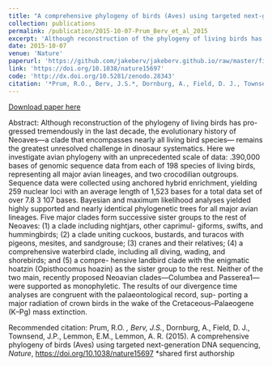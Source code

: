 ```yaml
---
title: "A comprehensive phylogeny of birds (Aves) using targeted next-generation DNA sequencing"
collection: publications
permalink: /publication/2015-10-07-Prum_Berv_et_al_2015
excerpt: 'Although reconstruction of the phylogeny of living birds has pro- gressed tremendously in the last decade, the evolutionary history of Neoaves—a clade that encompasses nearly all living bird species— remains the greatest unresolved challenge in dinosaur systematics. Here we investigate avian phylogeny with an unprecedented scale of data: ~390,000 bases of genomic sequence data from each of 198 species of living birds, representing all major avian lineages, and two crocodilian outgroups.'
date: 2015-10-07
venue: 'Nature'
paperurl: 'https://github.com/jakeberv/jakeberv.github.io/raw/master/files/pdf/papers/Prum_Berv_et_al_2015.pdf'
link: 'https://doi.org/10.1038/nature15697'
code: 'http://dx.doi.org/10.5281/zenodo.28343'
citation: '*Prum, R.O., Berv, J.S.*, Dornburg, A., Field, D. J., Townsend, J.P., Lemmon, E.M., Lemmon, A. R. (2015). A comprehensive phylogeny of birds (Aves) using targeted next-generation DNA sequencing, <i>Nature</i>. *shared first authorship'
---
```

[Download paper here](http://jakeberv.github.io/files/papers/Prum_Berv_et_al_2015.pdf)

Abstract: Although reconstruction of the phylogeny of living birds has pro- gressed tremendously in the last decade, the evolutionary history of Neoaves—a clade that encompasses nearly all living bird species— remains the greatest unresolved challenge in dinosaur systematics. Here we investigate avian phylogeny with an unprecedented scale of data: .390,000 bases of genomic sequence data from each of 198 species of living birds, representing all major avian lineages, and two crocodilian outgroups. Sequence data were collected using anchored hybrid enrichment, yielding 259 nuclear loci with an average length of 1,523 bases for a total data set of over 7.8 3 107 bases. Bayesian and maximum likelihood analyses yielded highly supported and nearly identical phylogenetic trees for all major avian lineages. Five major clades form successive sister groups to the rest of Neoaves: (1) a clade including nightjars, other caprimul- giforms, swifts, and hummingbirds; (2) a clade uniting cuckoos, bustards, and turacos with pigeons, mesites, and sandgrouse; (3) cranes and their relatives; (4) a comprehensive waterbird clade, including all diving, wading, and shorebirds; and (5) a compre- hensive landbird clade with the enigmatic hoatzin (Opisthocomus hoazin) as the sister group to the rest. Neither of the two main, recently proposed Neoavian clades—Columbea and Passerea1— were supported as monophyletic. The results of our divergence time analyses are congruent with the palaeontological record, sup- porting a major radiation of crown birds in the wake of the Cretaceous–Palaeogene (K–Pg) mass extinction.

Recommended citation: Prum, R.O. *, Berv, J.S.*, Dornburg, A., Field, D. J., Townsend, J.P., Lemmon, E.M., Lemmon, A. R. (2015). A comprehensive phylogeny of birds (Aves) using targeted next-generation DNA sequencing, <i>Nature</i>, https://doi.org/10.1038/nature15697 *shared first authorship